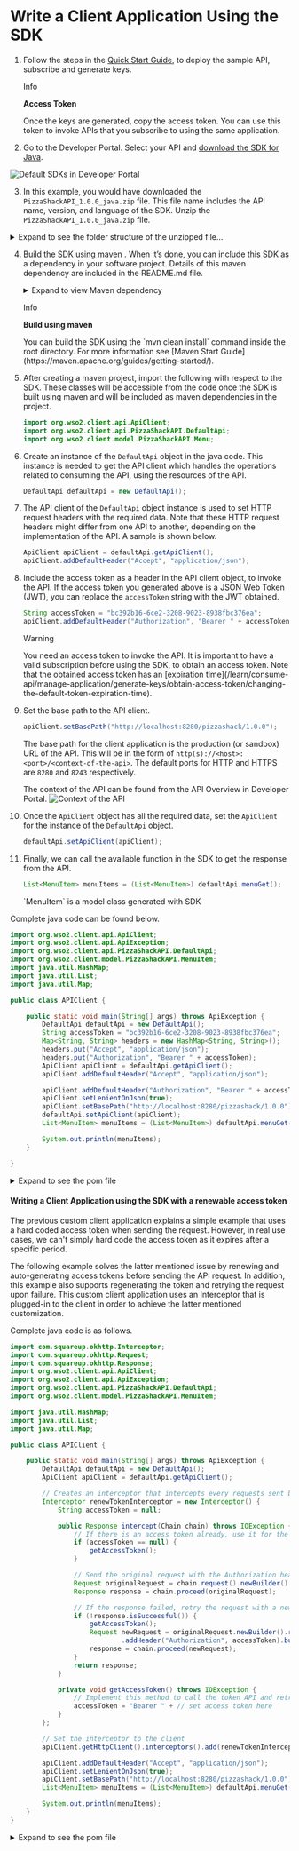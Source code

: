 # Write a Client Application Using the SDK


1.  Follow the steps in the [Quick Start Guide]({{base_path}}/GettingStarted/quick-start-guide), to deploy the sample API, subscribe and generate keys.

    <div class="admonition info">
        <p class="admonition-title">Info</p>
        <p><b>Access Token</b></p>
        <p>Once the keys are generated, copy the access token. You can use this token to invoke APIs that you subscribe to using the same application.</p>
    </div>

2.  Go to the Developer Portal. Select your API and [download the SDK for Java]({{base_path}}/learn/consume-api/generating-sdks/generate-sdks-in-dev-portal/). 

![Default SDKs in Developer Portal]({{base_path}}/assets/img/learn/default-sdks.png)

3.  In this example, you would have downloaded the `PizzaShackAPI_1.0.0_java.zip` file. This file name includes the API name, version, and language of the SDK. Unzip the `PizzaShackAPI_1.0.0_java.zip` file.
<details class="admonition info">
    <summary>Expand to see the folder structure of the unzipped file...</summary>
    ``` java
    PizzaShackAPI_1.0.0_java
    ├── build.gradle
    ├── build.sbt
    ├── docs
    │   ├── DefaultApi.md
    │   ├── ErrorListItem.md
    │   ├── Error.md
    │   ├── MenuItem.md
    │   └── Order.md
    ├── git_push.sh
    ├── gradle
    │   └── wrapper
    │       ├── gradle-wrapper.jar
    │       └── gradle-wrapper.properties
    ├── gradle.properties
    ├── gradlew
    ├── gradlew.bat
    ├── pom.xml
    ├── README.md
    ├── settings.gradle
    └── src
        ├── main
        │   ├── AndroidManifest.xml
        │   └── java
        │       └── org
        │           └── wso2
        │               └── client
        │                   ├── api
        │                   │   ├── ApiCallback.java
        │                   │   ├── ApiClient.java
        │                   │   ├── ApiException.java
        │                   │   ├── ApiResponse.java
        │                   │   ├── auth
        │                   │   │   ├── ApiKeyAuth.java
        │                   │   │   ├── Authentication.java
        │                   │   │   ├── HttpBasicAuth.java
        │                   │   │   ├── HttpBearerAuth.java
        │                   │   │   ├── OAuthFlow.java
        │                   │   │   ├── OAuth.java
        │                   │   │   ├── OAuthOkHttpClient.java
        │                   │   │   └── RetryingOAuth.java
        │                   │   ├── Configuration.java
        │                   │   ├── GzipRequestInterceptor.java
        │                   │   ├── JSON.java
        │                   │   ├── Pair.java
        │                   │   ├── PizzaShackAPI
        │                   │   │   └── DefaultApi.java
        │                   │   ├── ProgressRequestBody.java
        │                   │   ├── ProgressResponseBody.java
        │                   │   └── StringUtil.java
        │                   └── model
        │                       └── PizzaShackAPI
        │                           ├── Error.java
        │                           ├── ErrorListItem.java
        │                           ├── MenuItem.java
        │                           └── Order.java
        └── test
            └── java
                └── org
                    └── wso2
                        └── client
                            ├── api
                            │   └── PizzaShackAPI
                            │       └── DefaultApiTest.java
                            └── model
                                └── PizzaShackAPI
                                    ├── ErrorListItemTest.java
                                    ├── ErrorTest.java
                                    ├── MenuItemTest.java
                                    └── OrderTest.java
    ```
    </details>

4.  [Build the SDK using maven](https://maven.apache.org/run-maven/) .
    When it’s done, you can include this SDK as a dependency in your software project. Details of this maven dependency are included in the README.md file.
    <details class="admonition info">
        <summary>Expand to view Maven dependency</summary>
        ``` xml
        <dependency>
            <groupId>org.wso2</groupId>
            <artifactId>org.wso2.client.PizzaShackAPI</artifactId>
            <version>1.0.0</version>
            <scope>compile</scope>
        </dependency>
        ```
    </details>

    <div class="admonition info">
        <p class="admonition-title">Info</p>
        <p><b>Build using maven</b></p>
        <p>You can build the SDK using the `mvn clean install` command inside the root directory. For more information see [Maven Start Guide](https://maven.apache.org/guides/getting-started/).</p>
    </div>

5.  After creating a maven project, import the following with respect to the SDK. These classes will be accessible from the code once the SDK is built using maven and will be included as maven dependencies in the project.

    ``` java
    import org.wso2.client.api.ApiClient;
    import org.wso2.client.api.PizzaShackAPI.DefaultApi;
    import org.wso2.client.model.PizzaShackAPI.Menu;
    ```

6.  Create an instance of the `DefaultApi` object in the java code. This instance is needed to get the API client which handles the operations related to consuming the API, using the resources of the API.

    ``` java
    DefaultApi defaultApi = new DefaultApi();
    ```

7.  The API client of the `DefaultApi` object instance is used to set HTTP request headers with the required data. Note that these HTTP request headers might differ from one API to another, depending on the implementation of the API. A sample is shown below.

    ``` java
    ApiClient apiClient = defaultApi.getApiClient();
    apiClient.addDefaultHeader("Accept", "application/json");
    ```

8.  Include the access token as a header in the API client object, to invoke the API. If the access token you generated above is a JSON Web Token (JWT), you can replace the ```accessToken``` string with the JWT obtained.

    ``` java
    String accessToken = "bc392b16-6ce2-3208-9023-8938fbc376ea";
    apiClient.addDefaultHeader("Authorization", "Bearer " + accessToken);
    ```

    <div class="admonition warning">
        <p class="admonition-title">Warning</p>
        <p>You need an access token to invoke the API. It is important to have a valid subscription before using the SDK, to obtain an access token. Note that the obtained access token has an [expiration time](/learn/consume-api/manage-application/generate-keys/obtain-access-token/changing-the-default-token-expiration-time).</p>
    </div>
    
9.  Set the base path to the API client.

    ``` java
    apiClient.setBasePath("http://localhost:8280/pizzashack/1.0.0");
    ```
    The base path for the client application is the production (or sandbox) URL of the API. This will be in the form of ```http(s)://<host>:<port>/<context-of-the-api>```. The default ports for HTTP and HTTPS are ```8280``` and ```8243``` respectively.
    
    The context of the API can be found from the API Overview in Developer Portal.
    ![Context of the API]({{base_path}}/assets/img/learn/context-of-api.png)

10. Once the `ApiClient` object has all the required data, set the `ApiClient` for the instance of the `DefaultApi` object.

    ``` java
    defaultApi.setApiClient(apiClient);
    ```

11. Finally, we can call the available function in the SDK to get the response from the API.

    ``` java
    List<MenuItem> menuItems = (List<MenuItem>) defaultApi.menuGet();
    ```

    <div class="admonition info">
        <p>`MenuItem` is a model class generated with SDK</p>
    </div>

    
Complete java code can be found below.

``` java
import org.wso2.client.api.ApiClient;
import org.wso2.client.api.ApiException;
import org.wso2.client.api.PizzaShackAPI.DefaultApi;
import org.wso2.client.model.PizzaShackAPI.MenuItem;
import java.util.HashMap;
import java.util.List;
import java.util.Map;

public class APIClient {

    public static void main(String[] args) throws ApiException {
        DefaultApi defaultApi = new DefaultApi();
        String accessToken = "bc392b16-6ce2-3208-9023-8938fbc376ea";
        Map<String, String> headers = new HashMap<String, String>();
        headers.put("Accept", "application/json");
        headers.put("Authorization", "Bearer " + accessToken);
        ApiClient apiClient = defaultApi.getApiClient();
        apiClient.addDefaultHeader("Accept", "application/json");

        apiClient.addDefaultHeader("Authorization", "Bearer " + accessToken);
        apiClient.setLenientOnJson(true);
        apiClient.setBasePath("http://localhost:8280/pizzashack/1.0.0");
        defaultApi.setApiClient(apiClient);
        List<MenuItem> menuItems = (List<MenuItem>) defaultApi.menuGet();

        System.out.println(menuItems);
    }

}
```
<details class="admonition info">
    <summary>Expand to see the pom file</summary>
    ``` xml
    <?xml version="1.0" encoding="UTF-8"?>
    <project xmlns="http://maven.apache.org/POM/4.0.0"
        xmlns:xsi="http://www.w3.org/2001/XMLSchema-instance"
        xsi:schemaLocation="http://maven.apache.org/POM/4.0.0 http://maven.apache.org/xsd/maven-4.0.0.xsd">
        <modelVersion>4.0.0</modelVersion>
        <groupId>org.pizzashack.client</groupId>
        <artifactId>pizzashack-api</artifactId>
        <version>1.0-SNAPSHOT</version>

        <dependencies>
            <dependency>
                <groupId>org.wso2</groupId>
                <artifactId>org.wso2.client.PizzaShackAPI</artifactId>
                <version>1.0.0</version>
                <scope>compile</scope>
            </dependency>
        </dependencies>
    </project>
    ```
</details>

#### Writing a Client Application using the SDK with a renewable access token

The previous custom client application explains a simple example that uses a hard coded access token when sending the request. However, in real use cases, we can't simply hard code the access token as it expires after a specific period.

The following example solves the latter mentioned issue by renewing and auto-generating access tokens before sending the API request. In addition, this example also supports regenerating the token and retrying the request upon failure. This custom client application uses an Interceptor that is plugged-in to the client in order to achieve the latter mentioned customization.

Complete java code is as follows.

```java
import com.squareup.okhttp.Interceptor;
import com.squareup.okhttp.Request;
import com.squareup.okhttp.Response;
import org.wso2.client.api.ApiClient;
import org.wso2.client.api.ApiException;
import org.wso2.client.api.PizzaShackAPI.DefaultApi;
import org.wso2.client.model.PizzaShackAPI.MenuItem;

import java.util.HashMap;
import java.util.List;
import java.util.Map;

public class APIClient {

    public static void main(String[] args) throws ApiException {
        DefaultApi defaultApi = new DefaultApi();
        ApiClient apiClient = defaultApi.getApiClient();

        // Creates an interceptor that intercepts every requests sent by the client to include the Authorization header
        Interceptor renewTokenInterceptor = new Interceptor() {
            String accessToken = null;

            public Response intercept(Chain chain) throws IOException {
                // If there is an access token already, use it for the next request, otherwise generate a token
                if (accessToken == null) {
                    getAccessToken();
                }

                // Send the original request with the Authorization header added and get the response
                Request originalRequest = chain.request().newBuilder().addHeader("Authorization", accessToken).build();
                Response response = chain.proceed(originalRequest);

                // If the response failed, retry the request with a new access token
                if (!response.isSuccessful()) {
                    getAccessToken();
                    Request newRequest = originalRequest.newBuilder().removeHeader("Authorization")
                            .addHeader("Authorization", accessToken).build();
                    response = chain.proceed(newRequest);
                }
                return response;
            }

            private void getAccessToken() throws IOException {
                // Implement this method to call the token API and retrieve the access token
                accessToken = "Bearer " + // set access token here
            }
        };

        // Set the interceptor to the client
        apiClient.getHttpClient().interceptors().add(renewTokenInterceptor);

        apiClient.addDefaultHeader("Accept", "application/json");
        apiClient.setLenientOnJson(true);
        apiClient.setBasePath("http://localhost:8280/pizzashack/1.0.0");
        List<MenuItem> menuItems = (List<MenuItem>) defaultApi.menuGet();

        System.out.println(menuItems);
    }
}
```
<details class="admonition info">
    <summary>Expand to see the pom file</summary>
    ``` xml
    <?xml version="1.0" encoding="UTF-8"?>
    <project xmlns="http://maven.apache.org/POM/4.0.0"
    xmlns:xsi="http://www.w3.org/2001/XMLSchema-instance"
    xsi:schemaLocation="http://maven.apache.org/POM/4.0.0 http://maven.apache.org/xsd/maven-4.0.0.xsd">
        <modelVersion>4.0.0</modelVersion>
        <groupId>org.pizzashack.client</groupId>
        <artifactId>pizzashack-api</artifactId>
        <version>1.0-SNAPSHOT</version>
    
        <dependencies>
            <dependency>
                <groupId>org.wso2</groupId>
                <artifactId>org.wso2.client.PizzaShackAPI</artifactId>
                <version>1.0.0</version>
                <scope>compile</scope>
            </dependency>
            <dependency>
                <groupId>com.squareup.okhttp</groupId>
                <artifactId>okhttp</artifactId>
                <version>2.7.5</version>
                <scope>compile</scope>
            </dependency>
            <dependency>
                <groupId>com.squareup.okhttp</groupId>
                <artifactId>logging-interceptor</artifactId>
                <version>2.7.5</version>
                <scope>compile</scope>
            </dependency>
        </dependencies>
    
    </project>
    ```
</details>


